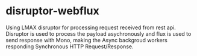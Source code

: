 # disruptor-webflux
Using LMAX disruptor for processing request received from rest api. Disruptor is used to process the payload asychronously and flux is used to send response with Mono, making the Async backgroud workers responding Synchronous HTTP Request/Response. 
